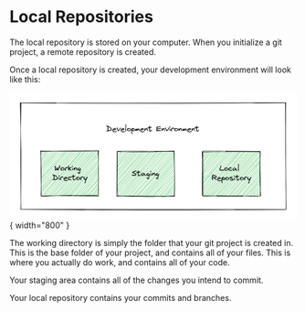 # Local Repositories

The local repository is stored on your computer. When you initialize a git project, a remote repository is created.

Once a local repository is created, your development environment will look like this:

![Image](../../assets/git/local-repo.png){ width="800" }

The working directory is simply the folder that your git project is created in. This is the base folder of your project, and contains all of your files. This is where you actually do work, and contains all of your code.

Your staging area contains all of the changes you intend to commit.

Your local repository contains your commits and branches.
